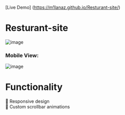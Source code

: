 [Live Demo] (https://m1lanaz.github.io/Resturant-site/)

# Resturant-site

![image](https://github.com/m1lanaz/Resturant-site/assets/58622630/686b7b6f-1a02-4859-99a5-8b81766dd0e1)

### Mobile View:

![image](https://github.com/m1lanaz/Resturant-site/assets/58622630/e41d53cc-a7ae-4f34-8a20-a0afa08e7e5c)

# Functionality
📌 Responsive design\
📌 Custom scrollbar animations
